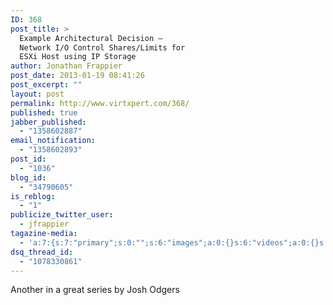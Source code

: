```yaml
---
ID: 368
post_title: >
  Example Architectural Decision –
  Network I/O Control Shares/Limits for
  ESXi Host using IP Storage
author: Jonathan Frappier
post_date: 2013-01-19 08:41:26
post_excerpt: ""
layout: post
permalink: http://www.virtxpert.com/368/
published: true
jabber_published:
  - "1358602887"
email_notification:
  - "1358602893"
post_id:
  - "1036"
blog_id:
  - "34790605"
is_reblog:
  - "1"
publicize_twitter_user:
  - jfrappier
tagazine-media:
  - 'a:7:{s:7:"primary";s:0:"";s:6:"images";a:0:{}s:6:"videos";a:0:{}s:11:"image_count";i:0;s:6:"author";s:7:"7110326";s:7:"blog_id";s:8:"38472741";s:9:"mod_stamp";s:19:"2013-01-19 13:47:39";}'
dsq_thread_id:
  - "1078330861"
---
```

Another in a great series by Josh Odgers